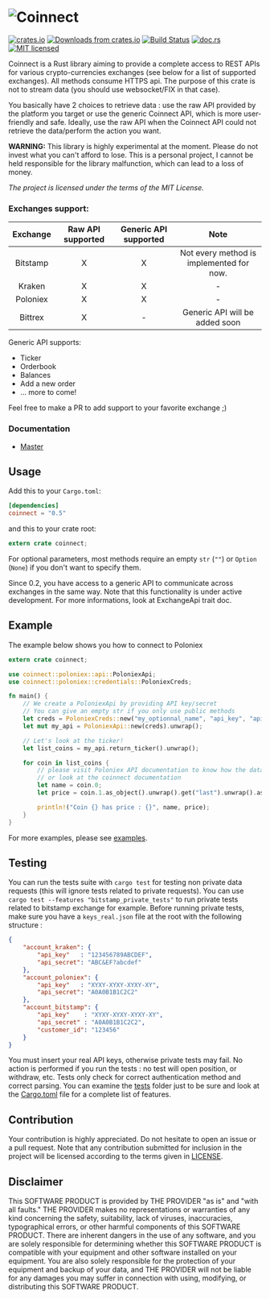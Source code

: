 ![Coinnect](https://raw.githubusercontent.com/hugues31/coinnect/master/coinnect.png)
===========
[![crates.io](https://img.shields.io/crates/v/coinnect.svg)](https://crates.io/crates/coinnect)
[![Downloads from crates.io](https://img.shields.io/crates/d/coinnect.svg)](https://crates.io/crates/coinnect)
[![Build Status](https://travis-ci.org/hugues31/coinnect.svg?branch=master)](https://travis-ci.org/hugues31/coinnect)
[![doc.rs](https://docs.rs/coinnect/badge.svg)](https://docs.rs/coinnect/)
[![MIT licensed](https://img.shields.io/badge/license-MIT-blue.svg)](LICENSE)


Coinnect is a Rust library aiming to provide a complete access to REST APIs for
various crypto-currencies exchanges (see below for a list of supported
exchanges).
All methods consume HTTPS api. The purpose of this crate is not to stream data
(you should use websocket/FIX in that case).

You basically have 2 choices to retrieve data : use the raw API provided by the
platform you target or use the generic Coinnect API, which is more user-friendly
and safe. Ideally, use the raw API when the Coinnect API could not retrieve the
data/perform the action you want.

**WARNING:**  This library is highly experimental at the moment. Please do not
invest what you can't afford to lose. This is a personal project, I cannot be
held responsible for the library malfunction, which can lead to a loss of money.

*The project is licensed under the terms of the MIT License.*

### Exchanges support:
| Exchange | Raw API supported | Generic API supported | Note |
|:--------:|:-----------------:|:---------------------:|:----:|
| Bitstamp | X | X | Not every method is implemented for now.|
| Kraken   | X | X | - |
| Poloniex | X | X | - |
| Bittrex  | X | - | Generic API will be added soon |

Generic API supports:
 - Ticker
 - Orderbook
 - Balances
 - Add a new order
 - ... more to come!

Feel free to make a PR to add support to your favorite exchange ;)

### Documentation

- [Master](https://docs.rs/coinnect/)


## Usage

Add this to your `Cargo.toml`:

```toml
[dependencies]
coinnect = "0.5"
```

and this to your crate root:

```rust
extern crate coinnect;
```

For optional parameters, most methods require an empty `str` (`""`) or
`Option` (`None`) if you don't want to specify them.

Since 0.2, you have access to a generic API to communicate across exchanges in
the same way. Note that this functionality is under active development.
For more informations, look at ExchangeApi trait doc.

## Example

The example below shows you how to connect to Poloniex

```rust
extern crate coinnect;

use coinnect::poloniex::api::PoloniexApi;
use coinnect::poloniex::credentials::PoloniexCreds;

fn main() {
    // We create a PoloniexApi by providing API key/secret
    // You can give an empty str if you only use public methods
    let creds = PoloniexCreds::new("my_optionnal_name", "api_key", "api_secret");
    let mut my_api = PoloniexApi::new(creds).unwrap();

    // Let's look at the ticker!
    let list_coins = my_api.return_ticker().unwrap();

    for coin in list_coins {
        // please visit Poloniex API documentation to know how the data is returned
        // or look at the coinnect documentation
        let name = coin.0;
        let price = coin.1.as_object().unwrap().get("last").unwrap().as_str().unwrap();

        println!("Coin {} has price : {}", name, price);
    }
}

```

For more examples, please see [examples](examples/).

## Testing
You can run the tests suite with `cargo test` for testing non private data
requests (this will ignore tests related to private requests).
You can use `cargo test --features "bitstamp_private_tests"` to run private
tests related to bitstamp exchange for example.
Before running private tests, make sure you have a `keys_real.json` file at the
root with the following structure :
```json
{
    "account_kraken": {
        "api_key"   : "123456789ABCDEF",
        "api_secret": "ABC&EF?abcdef"
    },
    "account_poloniex": {
        "api_key"   : "XYXY-XYXY-XYXY-XY",
        "api_secret": "A0A0B1B1C2C2"
    },
    "account_bitstamp": {
        "api_key"    : "XYXY-XYXY-XYXY-XY",
        "api_secret" : "A0A0B1B1C2C2",
        "customer_id": "123456"
    }
}
```
You must insert your real API keys, otherwise private tests may fail. No
action is performed if you run the tests : no test will open position, or
withdraw, etc.
Tests only check for correct authentication method and correct parsing.
You can examine the [tests](tests) folder just to be sure and look at the
[Cargo.toml](Cargo.toml) file for a complete list of features.


## Contribution

Your contribution is highly appreciated. Do not hesitate to open an issue or a
pull request. Note that any contribution submitted for inclusion in the project
will be licensed according to the terms given in [LICENSE](LICENSE).

## Disclaimer
This SOFTWARE PRODUCT is provided by THE PROVIDER "as is" and "with all faults."
THE PROVIDER makes no representations or warranties of any kind concerning the
safety, suitability, lack of viruses, inaccuracies, typographical errors, or
other harmful components of this SOFTWARE PRODUCT. There are inherent dangers
in the use of any software, and you are solely responsible for determining
whether this SOFTWARE PRODUCT is compatible with your equipment and other
software installed on your equipment. You are also solely responsible for the
protection of your equipment and backup of your data, and THE PROVIDER will not
be liable for any damages you may suffer in connection with using, modifying,
or distributing this SOFTWARE PRODUCT.

